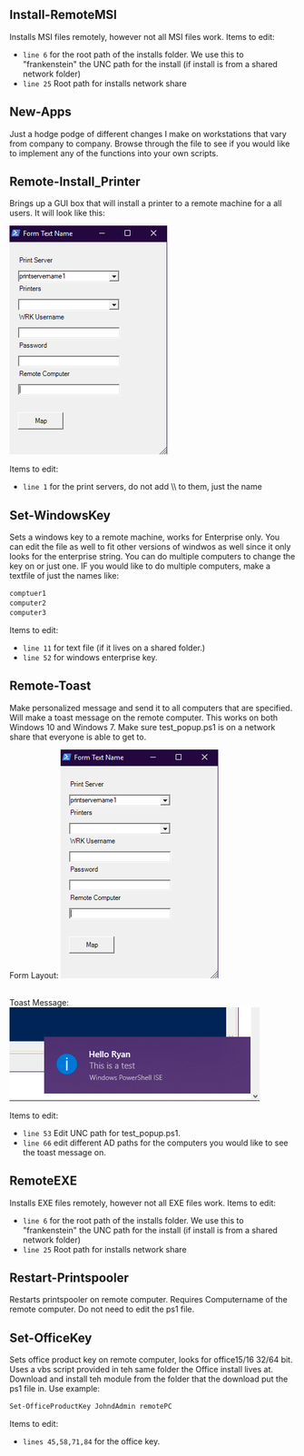 ## Install-RemoteMSI
Installs MSI files remotely, however not all MSI files work. Items to edit: 
* `line 6` for the root path of the installs folder. We use this to "frankenstein" the UNC path for the install (if install is from a 
shared network folder)
* `line 25` Root path for installs network share

## New-Apps
Just a hodge podge of different changes I make on workstations that vary from company to company. Browse through the file to see if you would like to implement any 
of the functions into your own scripts. 

## Remote-Install_Printer

Brings up a GUI box that will install a printer to a remote machine for a all users. It will look like this: 

![remote printer][logo]

[logo]: https://github.com/RyanDeleurme/PowerShell_Toolbelt/blob/master/images/form.png "Form"

Items to edit: 
* `line 1` for the print servers, do not add \\\ to them, just the name

## Set-WindowsKey

Sets a windows key to a remote machine, works for Enterprise only. You can edit the file as well to fit other versions of windwos as well since it only looks for the enterprise string. You can do multiple computers to change the key on or just one. IF you would like to do multiple computers, make a textfile of just the names like: 

```txt
comptuer1
computer2
computer3
```
Items to edit: 

* `line 11` for text file (if it lives on a shared folder.)
* `line 52` for windows enterprise key.

## Remote-Toast

Make personalized message and send it to all computers that are specified. Will make a toast message on the remote computer. This works on both Windows 10 and Windows 7. Make sure test_popup.ps1 is on a network share that everyone is able to get to. 

Form Layout: 
![layout][logo]

[logo]: https://github.com/RyanDeleurme/PowerShell_Toolbelt/blob/master/images/toast_form.png  "Toast Form"
<br/>
Toast Message: 
![toast][logo2]

[logo2]: https://github.com/RyanDeleurme/PowerShell_Toolbelt/blob/master/images/toast_msg.PNG

Items to edit: 
* `line 53` Edit UNC path for test_popup.ps1.
* `line 66` edit different AD paths for the computers you would like to see the toast message on.

## RemoteEXE

Installs EXE files remotely, however not all EXE files work. Items to edit: 
* `line 6` for the root path of the installs folder. We use this to "frankenstein" the UNC path for the install (if install is from a 
shared network folder)
* `line 25` Root path for installs network share

## Restart-Printspooler

Restarts printspooler on remote computer. Requires Computername of the remote computer. Do not need to edit the ps1 file. 

## Set-OfficeKey

Sets office product key on remote computer, looks for office15/16 32/64 bit. Uses a vbs script provided in teh same folder the Office install lives at. Download and install teh module from the folder that the download put the ps1 file in. Use example: 

```Powershell
Set-OfficeProductKey JohndAdmin remotePC
```
Items to edit: 
* `lines 45,58,71,84` for the office key. 
